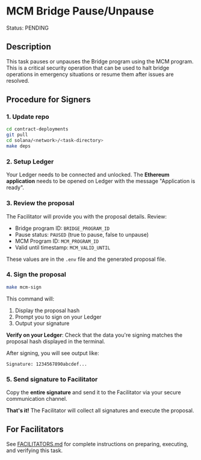# MCM Bridge Pause/Unpause

Status: PENDING

## Description

This task pauses or unpauses the Bridge program using the MCM program. This is a critical security operation that can be used to halt bridge operations in emergency situations or resume them after issues are resolved.

## Procedure for Signers

### 1. Update repo

```bash
cd contract-deployments
git pull
cd solana/<network>/<task-directory>
make deps
```

### 2. Setup Ledger

Your Ledger needs to be connected and unlocked. The **Ethereum application** needs to be opened on Ledger with the message "Application is ready".

### 3. Review the proposal

The Facilitator will provide you with the proposal details. Review:
- Bridge program ID: `BRIDGE_PROGRAM_ID`
- Pause status: `PAUSED` (true to pause, false to unpause)
- MCM Program ID: `MCM_PROGRAM_ID`
- Valid until timestamp: `MCM_VALID_UNTIL`

These values are in the `.env` file and the generated proposal file.

### 4. Sign the proposal

```bash
make mcm-sign
```

This command will:
1. Display the proposal hash
2. Prompt you to sign on your Ledger
3. Output your signature

**Verify on your Ledger**: Check that the data you're signing matches the proposal hash displayed in the terminal.

After signing, you will see output like:

```
Signature: 1234567890abcdef...
```

### 5. Send signature to Facilitator

Copy the **entire signature** and send it to the Facilitator via your secure communication channel.

**That's it!** The Facilitator will collect all signatures and execute the proposal.

## For Facilitators

See [FACILITATORS.md](./FACILITATORS.md) for complete instructions on preparing, executing, and verifying this task.
